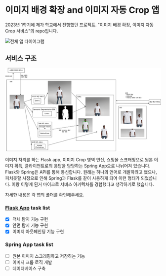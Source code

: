 # 이미지 배경 확장 and 이미지 자동 Crop 앱
2023년 1학기에 제가 학교에서 진행했던 프로젝트. "이미지 배경 확장, 이미지 자동 Crop 서비스"의 repo입니다.

![전체 앱 다이어그램](./docs/images/home.png)

## 서비스 구조

![전체 앱 다이어그램](./docs/images/app_diagram.png)

이미지 처리를 하는 Flask app, 이미지 Crop 영역 연산, 쇼핑몰 스크래핑으로 원본 이미지 획득, 클라이언트로의 응답을 담당하는 Spring App으로 나뉘어져 있습니다. Flask와 Spring은 API를 통해 통신합니다. 원래는 하나의 언어로 개발하려고 했으나, 피치못할 사정으로 인해 Spring과 Flask를 같이 사용하게 되어 이런 형태가 되었씁니다. 이왕 이렇게 된거 마이크로 서비스 아키텍처를 경험했다고 생각하기로 했습니다.  

자세한 내용은 각 앱의 폴더를 확인해주세요.

### [Flask App](image_processing_app) task list
- [x] 객체 탐지 기능 구현
- [x] 안면 탐지 기능 구현
- [x] 이미지 아웃페인팅 기능 구현

### Spring App task list
- [ ] 원본 이미지 스크래핑하고 저장하는 기능
- [ ] 이미지 크롭 로직 개발
- [ ] 데이터베이스 구축